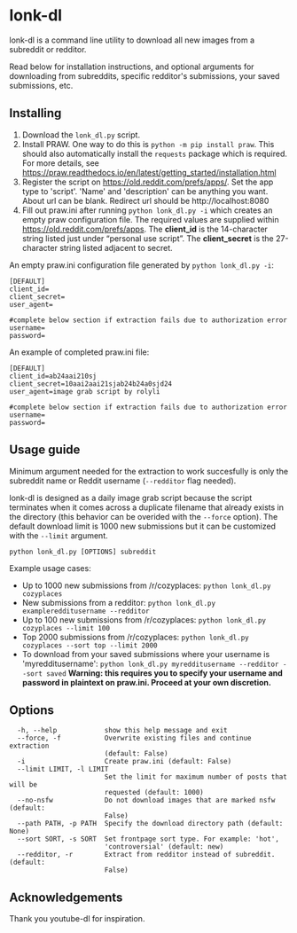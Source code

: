 # lonk-dl

lonk-dl is a command line utility to download all new images from a subreddit or redditor.

Read below for installation instructions, and optional arguments for downloading from subreddits, specific redditor's submissions, your saved submissions, etc.

## Installing

1. Download the ```lonk_dl.py``` script.
2. Install PRAW. One way to do this is ```python -m pip install praw```. This should also automatically install the ```requests``` package which is required. For more details, see https://praw.readthedocs.io/en/latest/getting_started/installation.html 
3. Register the script on https://old.reddit.com/prefs/apps/. Set the app type to 'script'. 'Name' and 'description' can be anything you want. About url can be blank. Redirect url should be http://localhost:8080
4. Fill out praw.ini after running ```python lonk_dl.py -i``` which creates an empty praw configuration file. The required values are supplied within https://old.reddit.com/prefs/apps. The **client_id** is the 14-character string listed just under “personal use script”. The **client_secret** is the 27-character string listed adjacent to secret.

An empty praw.ini configuration file generated by ```python lonk_dl.py -i```:

```
[DEFAULT]
client_id=
client_secret=
user_agent=

#complete below section if extraction fails due to authorization error
username=
password=
```

An example of completed praw.ini file:
```
[DEFAULT]
client_id=ab24aai210sj
client_secret=10aai2aai21sjab24b24a0sjd24
user_agent=image grab script by rolyli

#complete below section if extraction fails due to authorization error
username=
password=
```

## Usage guide

Minimum argument needed for the extraction to work succesfully is only the subreddit name or Reddit username (```--redditor``` flag needed).

lonk-dl is designed as a daily image grab script because the script terminates when it comes across a duplicate filename that already exists in the directory (this behavior can be overided with the ```--force``` option). The default download limit is 1000 new submissions but it can be customized with the ```--limit``` argument.

```python lonk_dl.py [OPTIONS] subreddit```

Example usage cases:
* Up to 1000 new submissions from /r/cozyplaces: ```python lonk_dl.py cozyplaces```
* New submissions from a redditor: ```python lonk_dl.py exampleredditusername --redditor```
* Up to 100 new submissions from /r/cozyplaces: ```python lonk_dl.py cozyplaces --limit 100```
* Top 2000 submissions from /r/cozyplaces: ```python lonk_dl.py cozyplaces --sort top --limit 2000```
* To download from your saved submissions where your username is 'myredditusername': ```python lonk_dl.py myredditusername --redditor --sort saved``` **Warning: this requires you to specify your username and password in plaintext on praw.ini. Proceed at your own discretion.**

## Options
```            
  -h, --help            show this help message and exit
  --force, -f           Overwrite existing files and continue extraction
                        (default: False)
  -i                    Create praw.ini (default: False)
  --limit LIMIT, -l LIMIT
                        Set the limit for maximum number of posts that will be
                        requested (default: 1000)
  --no-nsfw             Do not download images that are marked nsfw (default:
                        False)
  --path PATH, -p PATH  Specify the download directory path (default: None)
  --sort SORT, -s SORT  Set frontpage sort type. For example: 'hot',
                        'controversial' (default: new)
  --redditor, -r        Extract from redditor instead of subreddit. (default:
                        False)
```

## Acknowledgements
Thank you youtube-dl for inspiration.
